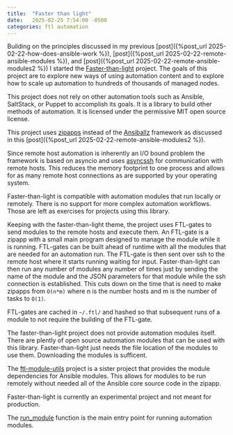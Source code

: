 ```yaml
---
title:  "Faster than light"
date:   2025-02-25 7:54:00 -0500
categories: ftl automation
---
```


Building on the principles discussed in my previous [post]({%post_url 2025-02-22-how-does-ansible-work %}),
[post]({%post_url 2025-02-22-remote-ansible-modules %}), and [post]({%post_url 2025-02-22-remote-ansible-modules2 %})
I started the [Faster-than-light](https://github.com/benthomasson/faster-than-light) project.   The goals of
this project are to explore new ways of using automation content and to explore how to scale up automation to
hundreds of thousands of managed nodes.

This project does not rely on other automation tools such as Ansible, SaltStack, or Puppet to accomplish its goals.
It is a library to build other methods of automation.   It is licensed under the permissive MIT open source license.

This project uses [zipapps](https://docs.python.org/3/library/zipapp.html) instead of the
[Ansiballz](https://docs.ansible.com/ansible/latest/dev_guide/developing_program_flow_modules.html#ansiballz-framework)
framework as discussed in this [post]({%post_url 2025-02-22-remote-ansible-modules2 %}).

Since remote host automation is inherently an I/O bound problem the framework is based on asyncio and uses
[asyncssh](https://asyncssh.readthedocs.io/en/latest/index.html)
for communication with remote hosts.  This reduces the memory footprint to one process and allows for
as many remote host connections as are supported by your operating system.

Faster-than-light is compatible with automation modules that run locally or remotely.  There is no support
for more complex automation workflows.  Those are left as exercises for projects using this library.

Keeping with the faster-than-light theme, the project uses FTL-gates to send
modules to the remote hosts and execute them.  An FTL-gate is a zipapp with a
small main program designed to manage the module while it is running. FTL-gates
can be built ahead of runtime with all the modules that are needed for an
automation run.  The FTL-gate is then sent over ssh to the remote host where it
starts running waiting for input.  Faster-than-light can then run any number of
modules any number of times just by sending the name of the module and the JSON
parameters for that module while the ssh connection is established.  This
cuts down on the time that is need to make zipapps from `O(n*m)` where n is the number
hosts and m is the number of tasks to `O(1)`.

FTL-gates are cached in `~/.ftl/` and hashed so that subsequent runs of a module
to not require the building of the FTL-gate.

The faster-than-light project does not provide automation modules itself.  There
are plently of open source automation modules that can be used with this library.
Faster-than-light just needs the file location of the modules to use them.
Downloading the modules is sufficent.

The [ftl-module-utils](https://github.com/benthomasson/ftl_module_utils)
project is a sister project that provides the module dependencies for Ansible
modules.   This allows for modules to be run remotely without needed all of the
Ansible core source code in the zipapp.

Faster-than-light is currently an experimental project and not meant for production.

The [run_module](https://github.com/benthomasson/faster-than-light/blob/adfa23403c3e5c304ac3d6d66af73d34ec3e1dd5/python-asyncio/faster_than_light/faster_than_light/module.py#L108) function is the main entry point for running automation modules.


